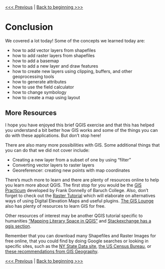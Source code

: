 [<<< Previous](20layout.md) | [Back to beginning >>>](../README.md)

# Conclusion 
We covered a lot today! Some of the concepts we learned today are:

* how to add vector layers from shapefiles
* how to add raster layers from shapefiles
* how to add a basemap
* how to add a new layer and draw features
* how to create new layers using clipping, buffers, and other geoprocessing tools
* how to generate attributes
* how to use the field calculator
* how to change symbology 
* how to create a map using layout

## More Resources

I hope you have enjoyed this brief QGIS exercise and that this has helped you understand a bit better how GIS works and some of the things you can do with these applications. But don’t stop here! 

There are also many more possibilities with GIS. Some additional things that you can do that we did not cover include:
* Creating a new layer from a subset of one by using “filter”
* Converting vector layers to raster layers
* Georeferencer: creating new points with map coordinates

There’s much more to learn and there are plenty of resources online to help you learn more about QGIS. The first stop for you would be the [GIS Practicum](http://guides.newman.baruch.cuny.edu/gis) developed by Frank Donnelly of Baruch College. Also, don’t forget to check out the [Raster Tutorial](https://www.baruch.cuny.edu/confluence/display/geoportal/QGIS+Raster+Tutorial) which will elaborate on alternatives ways of using Digital Elevation Maps and useful plugins. [The GIS Lounge](https://www.gislounge.com/) also has plenty of resources to learn GIS for free.

Other resources of interest may be another QGIS tutorial specific to humanities [“Mapping Literary Space in QGIS”](http://www.meredithgoldsmith.com/qgistutorial/) and [Stackexchange has a qgis section](http://qgis.stackexchange.com/). 

Remember that you can download many Shapefiles and Raster Images for free online, that you could find by doing Google searches or looking in specific sites, such as the [NY State Data site](https://data.ny.gov/), [the US Census Bureau](https://www.census.gov/geo/maps-data/data/tiger-line.html), or [these recommendations from GIS Geography](http://gisgeography.com/best-free-gis-data-sources-raster-vector/).

[<<< Previous](20layout.md) | [Back to beginning >>>](../README.md)
